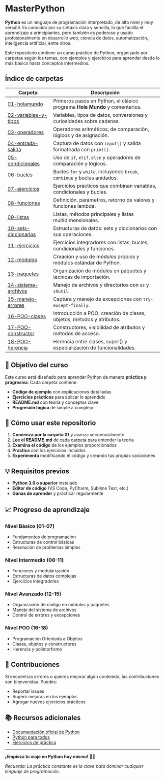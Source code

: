 # MasterPython

**Python** es un lenguaje de programación interpretado, de alto nivel y muy versátil. Es conocido por su sintaxis clara y sencilla, lo que facilita el aprendizaje a principiantes, pero también es poderoso y usado profesionalmente en desarrollo web, ciencia de datos, automatización, inteligencia artificial, entre otros.

Este repositorio contiene un curso práctico de Python, organizado por carpetas según los temas, con ejemplos y ejercicios para aprender desde lo más básico hasta conceptos intermedios.

## Índice de carpetas

| Carpeta | Descripción |
|---------|-------------|
| [01-holamundo](01-holamundo/) | Primeros pasos en Python, el clásico programa **Hola Mundo** y comentarios. |
| [02-variables-y-tipos](02-variables-y-tipos/) | Variables, tipos de datos, conversiones y curiosidades sobre cadenas. |
| [03-operadores](03-operadores/) | Operadores aritméticos, de comparación, lógicos y de asignación. |
| [04-entrada-salida](04-entrada-salida/) | Captura de datos con `input()` y salida formateada con `print()`. |
| [05-condicionales](05-condicionales/) | Uso de `if`, `elif`, `else` y operadores de comparación y lógicos. |
| [06-bucles](06-bucles/) | Bucles `for` y `while`, incluyendo `break`, `continue` y bucles anidados. |
| [07-ejercicios](07-ejercicios/) | Ejercicios prácticos que combinan variables, condicionales y bucles. |
| [08-funciones](08-funciones/) | Definición, parámetros, retorno de valores y funciones lambda. |
| [09-listas](09-listas/) | Listas, métodos principales y listas multidimensionales. |
| [10-sets-diccionarios](10-sets-diccionarios/) | Estructuras de datos: sets y diccionarios con sus operaciones. |
| [11-ejercicios](11-ejercicios/) | Ejercicios integradores con listas, bucles, condicionales y funciones. |
| [12-modulos](12-modulos/) | Creación y uso de módulos propios y módulos estándar de Python. |
| [13-paquetes](13-paquetes/) | Organización de módulos en paquetes y técnicas de importación. |
| [14-sistema-archivos](14-sistema-archivos/) | Manejo de archivos y directorios con `os` y `shutil`. |
| [15-manejo-errores](15-manejo-errores/) | Captura y manejo de excepciones con `try-except-finally`. |
| [16-POO-clases](16-POO-clases/) | Introducción a POO: creación de clases, objetos, métodos y atributos. |
| [17-POO-constructor](17-POO-constructor/) | Constructores, visibilidad de atributos y métodos de acceso. |
| [18-POO-herencia](18-POO-herencia/) | Herencia entre clases, super() y especialización de funcionalidades. |

## 🎯 Objetivo del curso

Este curso está diseñado para aprender Python de manera **práctica y progresiva**. Cada carpeta contiene:

- **Código de ejemplo** con explicaciones detalladas
- **Ejercicios prácticos** para aplicar lo aprendido  
- **README.md** con teoría y conceptos clave
- **Progresión lógica** de simple a complejo

## 🚀 Cómo usar este repositorio

1. **Comienza por la carpeta 01** y avanza secuencialmente
2. **Lee el README.md** de cada carpeta para entender la teoría
3. **Examina el código** de los ejemplos proporcionados
4. **Practica** con los ejercicios incluidos
5. **Experimenta** modificando el código y creando tus propias variaciones

## 💡 Requisitos previos

- **Python 3.6 o superior** instalado
- **Editor de código** (VS Code, PyCharm, Sublime Text, etc.)
- **Ganas de aprender** y practicar regularmente

## 📈 Progreso de aprendizaje

### **Nivel Básico (01-07)**
- Fundamentos de programación
- Estructuras de control básicas
- Resolución de problemas simples

### **Nivel Intermedio (08-11)**
- Funciones y modularización
- Estructuras de datos complejas
- Ejercicios integradores

### **Nivel Avanzado (12-15)**
- Organización de código en módulos y paquetes
- Manejo del sistema de archivos
- Control de errores y excepciones

### **Nivel POO (16-18)**
- Programación Orientada a Objetos
- Clases, objetos y constructores
- Herencia y polimorfismo

## 🤝 Contribuciones

Si encuentras errores o quieres mejorar algún contenido, las contribuciones son bienvenidas. Puedes:
- Reportar issues
- Sugerir mejoras en los ejemplos
- Agregar nuevos ejercicios prácticos

## 📚 Recursos adicionales

- [Documentación oficial de Python](https://docs.python.org/3/)
- [Python para todos](https://pythonparatodos.es/)
- [Ejercicios de práctica](https://www.hackerrank.com/domains/python)

---

**¡Empieza tu viaje en Python hoy mismo!** 🐍✨

*Recuerda: La práctica constante es la clave para dominar cualquier lenguaje de programación.*